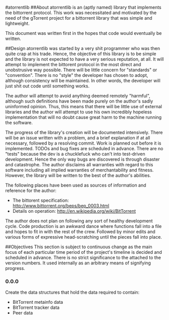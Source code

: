 #atorrentlib
##About
atorrentlib is an (aptly named) library that implements the bittorrent
protocol. This work was necessitated and motivated by the need of the gTorrent
project for a bittorrent library that was simple and lightweight.

This document was written first in the hopes that code would eventually be
written.

##Design
atorrentlib was started by a very shit programmer who was then quite crap at
his trade. Hence, the objective of this library is to be simple and the library
is not expected to have a very serious reputation, at all. It will attempt to
implement the bittorent protocol in the most direct and unobstrusive way
possible. There will be little concern for "standards" or "convention". There
is no "style" the developer has chosen to adopt, although consistency will be
maintained. In other words, the developer will just shit out code until
something works.

The author will attempt to avoid anything deemed remotely "harmful", although
such definitions have been made purely on the author's sadly uninformed
opinion. Thus, this means that there will be little use of external libraries
and the author will attempt to use his own incredibly hopeless implementation
that will no doubt cause great harm to the machine running the software.

The progress of the library's creation will be documented intensively. There
will be an issue written with a problem, and a brief explanation if at all
necessary, followed by a resolving commit. Work is planned out before it is
implemented.  TODOs and bug fixes are scheduled in advance. There are no
"tests" because the dev is a chucklefuck who can't into test-driven
development. Hence the only way bugs are discovered is through disaster and
catastrophe. The author disclaims all warranties with regard to this software
including all implied warranties of merchantability and fitness.  However, the
library will be written to the best of the author's abilities.

The following places have been used as sources of information and reference for
the author: 
 - The bittorent specification: http://www.bittorrent.org/beps/bep_0003.html 
 - Details on operation: http://en.wikipedia.org/wiki/BitTorrent

The author does not plan on following any sort of healthy development cycle.
Code production is an awkward dance where functions fall into a file and hopes
to fit in with the rest of the crew. Followed by minor edits and various forms
of expressive head-scratching until the pieces fall into place.

##Objectives
This section is subject to continuous change as the main focus of each
particular time period of the project's timeline is decided and scheduled
in advance. There is no strict significance to the attached to the version
numbers. It used internally as an arbitrary means of signifying progress.

### 0.0.0
Create the data structures that hold the data required to contain:
 - BitTorrent metainfo data
 - BitTorrent tracker data
 - Peer data
